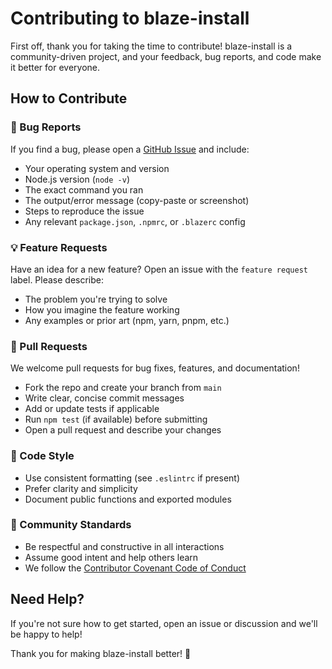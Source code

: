 # Contributing to blaze-install

First off, thank you for taking the time to contribute! blaze-install is a community-driven project, and your feedback, bug reports, and code make it better for everyone.

## How to Contribute

### 🐞 Bug Reports

If you find a bug, please open a [GitHub Issue](https://github.com/Nom-nom-hub/blaze-cli/issues) and include:

- Your operating system and version
- Node.js version (`node -v`)
- The exact command you ran
- The output/error message (copy-paste or screenshot)
- Steps to reproduce the issue
- Any relevant `package.json`, `.npmrc`, or `.blazerc` config

### 💡 Feature Requests

Have an idea for a new feature? Open an issue with the `feature request` label. Please describe:

- The problem you're trying to solve
- How you imagine the feature working
- Any examples or prior art (npm, yarn, pnpm, etc.)

### 🔧 Pull Requests

We welcome pull requests for bug fixes, features, and documentation!

- Fork the repo and create your branch from `main`
- Write clear, concise commit messages
- Add or update tests if applicable
- Run `npm test` (if available) before submitting
- Open a pull request and describe your changes

### 📝 Code Style

- Use consistent formatting (see `.eslintrc` if present)
- Prefer clarity and simplicity
- Document public functions and exported modules

### 🤝 Community Standards

- Be respectful and constructive in all interactions
- Assume good intent and help others learn
- We follow the [Contributor Covenant Code of Conduct](CODE_OF_CONDUCT.md)

## Need Help?

If you're not sure how to get started, open an issue or discussion and we'll be happy to help!

Thank you for making blaze-install better! 🚀
